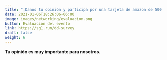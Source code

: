 ```yaml
---
title: "¡Danos tu opinión y participa por una tarjeta de amazon de 500 pesos!"
date: 2021-01-06T18:26:06-06:00
image: images/networking/evaluacion.png
button: Evaluación del evento
link: https://sg1.run/dd-survey
draft: false
weight: 6
---
```


**Tu opinión es muy importante para nosotros.**

